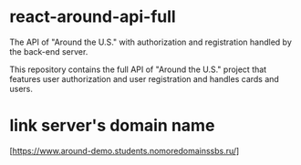 # react-around-api-full
The API of "Around the U.S." with authorization and registration handled by the back-end server.

This repository contains the full API of "Around the U.S." project that features user authorization and user registration and handles cards and users.

# link server's domain name
[https://www.around-demo.students.nomoredomainssbs.ru/]

